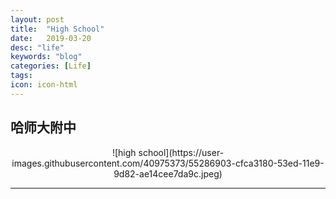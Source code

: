 ```yaml
---
layout: post
title:  "High School"
date:   2019-03-20
desc: "life"
keywords: "blog"
categories: [Life]
tags: 
icon: icon-html
---
```


## 哈师大附中

<div align=center>
![high school](https://user-images.githubusercontent.com/40975373/55286903-cfca3180-53ed-11e9-9d82-ae14cee7da9c.jpeg)
</div>  

---